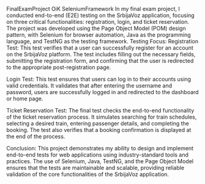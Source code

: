 FinalExamProject OiK SeleniumFramework
In my final exam project, I conducted end-to-end (E2E) testing on the SrbijaVoz application, focusing on three critical functionalities: registration, login, and ticket reservation. The project was developed using the Page Object Model (POM) design pattern, with Selenium for browser automation, Java as the programming language, and TestNG as the testing framework. Testing Focus: Registration Test: This test verifies that a user can successfully register for an account on the SrbijaVoz platform. The test includes filling out the necessary fields, submitting the registration form, and confirming that the user is redirected to the appropriate post-registration page.

Login Test: This test ensures that users can log in to their accounts using valid credentials. It validates that after entering the username and password, users are successfully logged in and redirected to the dashboard or home page.

Ticket Reservation Test: The final test checks the end-to-end functionality of the ticket reservation process. It simulates searching for train schedules, selecting a desired train, entering passenger details, and completing the booking. The test also verifies that a booking confirmation is displayed at the end of the process.

Conclusion: This project demonstrates my ability to design and implement end-to-end tests for web applications using industry-standard tools and practices. The use of Selenium, Java, TestNG, and the Page Object Model ensures that the tests are maintainable and scalable, providing reliable validation of the core functionalities of the SrbijaVoz application.
